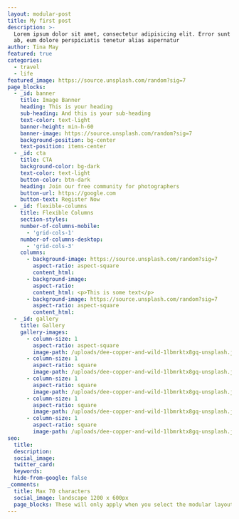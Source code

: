 ```yaml
---
layout: modular-post
title: My first post
description: >-
  Lorem ipsum dolor sit amet, consectetur adipisicing elit. Error sunt earum,
  ab, eum dolore perspiciatis tenetur alias aspernatur
author: Tina May
featured: true
categories:
  - travel
  - life
featured_image: https://source.unsplash.com/random?sig=7
page_blocks:
  - _id: banner
    title: Image Banner
    heading: This is your heading
    sub-heading: And this is your sub-heading
    text-color: text-light
    banner-height: min-h-60
    banner-image: https://source.unsplash.com/random?sig=7
    background-position: bg-center
    text-position: items-center
  - _id: cta
    title: CTA
    background-color: bg-dark
    text-color: text-light
    button-color: btn-dark
    heading: Join our free community for photographers
    button-url: https://google.com
    button-text: Register Now
  - _id: flexible-columns
    title: Flexible Columns
    section-styles:
    number-of-columns-mobile:
      - 'grid-cols-1'
    number-of-columns-desktop:
      - 'grid-cols-3'
    columns:
      - background-image: https://source.unsplash.com/random?sig=7
        aspect-ratio: aspect-square
        content_html:
      - background-image:
        aspect-ratio:
        content_html: <p>This is some text</p>
      - background-image: https://source.unsplash.com/random?sig=7
        aspect-ratio: aspect-square
        content_html:
  - _id: gallery
    title: Gallery
    gallery-images:
      - column-size: 1
        aspect-ratio: aspect-square
        image-path: /uploads/dee-copper-and-wild-1lbmrktx8gq-unsplash.jpg
      - column-size: 1
        aspect-ratio: square
        image-path: /uploads/dee-copper-and-wild-1lbmrktx8gq-unsplash.jpg
      - column-size: 1
        aspect-ratio: square
        image-path: /uploads/dee-copper-and-wild-1lbmrktx8gq-unsplash.jpg
      - column-size: 1
        aspect-ratio: square
        image-path: /uploads/dee-copper-and-wild-1lbmrktx8gq-unsplash.jpg
      - column-size: 1
        aspect-ratio: square
        image-path: /uploads/dee-copper-and-wild-1lbmrktx8gq-unsplash.jpg
seo:
  title:
  description:
  social_image:
  twitter_card:
  keywords:
  hide-from-google: false
_comments:
  title: Max 70 characters
  social_image: landscape 1200 x 600px
  page_blocks: These will only apply when you select the modular layout
---
```

